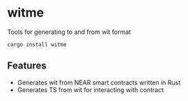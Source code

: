 # witme
Tools for generating to and from wit format


```
cargo install witme
```


## Features
- Generates wit from NEAR smart contracts written in Rust
- Generates TS from wit for interacting with contract